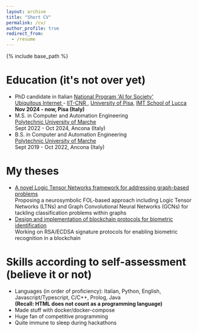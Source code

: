 ```yaml
---
layout: archive
title: "Short CV"
permalink: /cv/
author_profile: true
redirect_from:
  - /resume
---
```


{% include base_path %}

Education (it's not over yet)
======
* PhD candidate in Italian <a href = "https://phd-ai-society.di.unipi.it/en/">National Program 'AI for Society'</a>
<br> <a href = "https://ui.iit.cnr.it/en/"> Ubiquitous Internet </a> - <a href = "https://www.iit.cnr.it/en/"> IIT-CNR </a>, <a href = "https://www.unipi.it/index.php/english"> University of Pisa</a>, <a href = "https://www.imtlucca.it/en">IMT School of Lucca</a> 
<br> <b> Nov 2024 - now, Pisa (Italy)</b>
* M.S. in Computer and Automation Engineering
<br> <a href = "https://www.univpm.it/Entra/Universita_Politecnica_delle_Marche_Home/L/1"> Polytechnic University of Marche </a>
<br> Sept 2022 - Oct 2024, Ancona (Italy)
* B.S. in Computer and Automation Engineering
<br> <a href = "https://www.univpm.it/Entra/Universita_Politecnica_delle_Marche_Home/L/1"> Polytechnic University of Marche </a>
<br> Sept 2019 - Oct 2022, Ancona (Italy)

My theses
====== 
* <a href = "https://tesi.univpm.it/handle/20.500.12075/19225">A novel Logic Tensor Networks framework for addressing graph-based problems</a>
<br> Proposing a neurosymbolic FOL-based approach including Logic Tensor Networks (LTNs) and Graph Convolutional Neural Networks (GCNs) for tackling classification problems within graphs
* <a href = "https://tesi.univpm.it/handle/20.500.12075/10904">Design and implementation of blockchain protocols for biometric identification</a>
<br> Working on RSA/ECDSA signature protocols for enabling biometric recognition in a blockchain

Skills according to self-assessment (believe it or not)
======
* Languages (in order of proficiency): Italian, Python, English, Javascript/Typescript, C/C++, Prolog, Java<br>
<b>(Recall: HTML does not count as a programming language)</b>
* Made stuff with docker/docker-compose
* Huge fan of competitive programming
* Quite immune to sleep during hackathons
